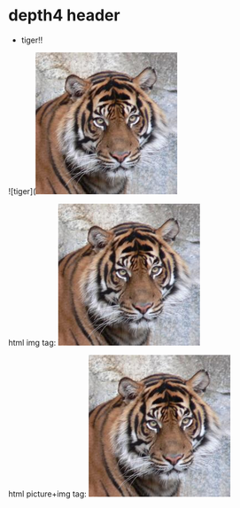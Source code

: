 # depth4 header

- tiger!!

![tiger](![tiger](../../../../images/tiger.jpg)

html img tag:
<img src="../../../../images/tiger.jpg" alt="TIGER">

html picture+img tag:
<picture>
  <img src="../../../../images/tiger.jpg" alt="TIGER">
</picture>
